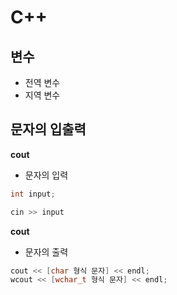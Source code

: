 # C++ 

## 변수
- 전역 변수
- 지역 변수

## 문자의 입출력
**cout**
- 문자의 입력
```C++
int input;

cin >> input
```
**cout**
- 문자의 출력
```C++
cout << [char 형식 문자] << endl;
wcout << [wchar_t 형식 문자] << endl;
```
